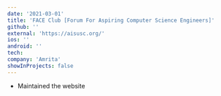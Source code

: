 ```yaml
---
date: '2021-03-01'
title: 'FACE Club [Forum For Aspiring Computer Science Engineers]'
github: ''
external: 'https://aisusc.org/'
ios: ''
android: ''
tech:
company: 'Amrita'
showInProjects: false
---
```


- Maintained the website

